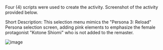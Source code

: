 Four (4) scripts were used to create the activity. Screenshot of the activity provided below.

Short Description:
This selection menu mimics the "Persona 3: Reload" Persona selection screen, adding pink elements to emphasize the female protagonist "Kotone Shiomi" who is not added to the remaster. 

![image](https://github.com/user-attachments/assets/92a79797-f1cb-48fc-a81e-33c39480e251)
